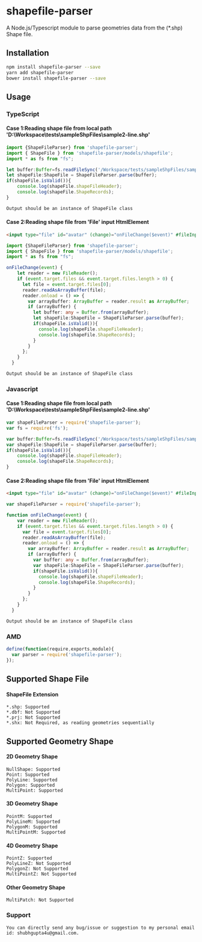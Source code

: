 # shapefile-parser
A Node.js/Typescript module to parse geometries data from the (*.shp) Shape file.
## Installation 
```sh
npm install shapefile-parser --save
yarn add shapefile-parser
bower install shapefile-parser --save
```
## Usage 
### TypeScript
#### Case 1:Reading shape file from local path 'D:\Workspace\tests\sampleShpFiles\sample2-line.shp'
```typescript
import {ShapeFileParser} from 'shapefile-parser';
import { ShapeFile } from 'shapefile-parser/models/shapefile';
import * as fs from "fs";

let buffer:Buffer=fs.readFileSync('/Workspace/tests/sampleShpFiles/sample2-line.shp')
let shapeFile:ShapeFile = ShapeFileParser.parse(buffer);
if(shapeFile.isValid()){
    console.log(shapeFile.shapeFileHeader);
    console.log(shapeFile.ShapeRecords);
}
```
```sh
Output should be an instance of ShapeFile class
```
#### Case 2:Reading shape file from 'File' input HtmlElement
```html
<input type="file" id="avatar" (change)="onFileChange($event)" #fileInput>
```
```typescript
import {ShapeFileParser} from 'shapefile-parser';
import { ShapeFile } from 'shapefile-parser/models/shapefile';
import * as fs from "fs";

onFileChange(event) {
    let reader = new FileReader();
    if (event.target.files && event.target.files.length > 0) {
      let file = event.target.files[0];
      reader.readAsArrayBuffer(file);
      reader.onload = () => {
        var arrayBuffer: ArrayBuffer = reader.result as ArrayBuffer;
        if (arrayBuffer) {
          let buffer: any = Buffer.from(arrayBuffer);
          let shapeFile:ShapeFile = ShapeFileParser.parse(buffer);
          if(shapeFile.isValid()){
            console.log(shapeFile.shapeFileHeader);
            console.log(shapeFile.ShapeRecords);
          }
        }
      };
    }
  }
```
```sh
Output should be an instance of ShapeFile class
```
### Javascript
#### Case 1:Reading shape file from local path 'D:\Workspace\tests\sampleShpFiles\sample2-line.shp'
```javascript
var shapeFileParser = require('shapefile-parser');
var fs = require('fs');

var buffer:Buffer=fs.readFileSync('/Workspace/tests/sampleShpFiles/sample2-line.shp')
var shapeFile:ShapeFile = shapeFileParser.parse(buffer);
if(shapeFile.isValid()){
    console.log(shapeFile.shapeFileHeader);
    console.log(shapeFile.ShapeRecords);
}
```
#### Case 2:Reading shape file from 'File' input HtmlElement
```html
<input type="file" id="avatar" (change)="onFileChange($event)" #fileInput>
```
```typescript
var shapeFileParser = require('shapefile-parser');

function onFileChange(event) {
    var reader = new FileReader();
    if (event.target.files && event.target.files.length > 0) {
      var file = event.target.files[0];
      reader.readAsArrayBuffer(file);
      reader.onload = () => {
        var arrayBuffer: ArrayBuffer = reader.result as ArrayBuffer;
        if (arrayBuffer) {
          var buffer: any = Buffer.from(arrayBuffer);
          var shapeFile:ShapeFile = ShapeFileParser.parse(buffer);
          if(shapeFile.isValid()){
            console.log(shapeFile.shapeFileHeader);
            console.log(shapeFile.ShapeRecords);
          }
        }
      };
    }
  }

```
```sh
Output should be an instance of ShapeFile class
```
### AMD
```javascript
define(function(require,exports,module){
  var parser = require('shapefile-parser');
});
```
## Supported Shape File
#### ShapeFile Extension
```ShapeFile Extension
*.shp: Supported
*.dbf: Not Supported
*.prj: Not Supported
*.shx: Not Required, as reading geometries sequentially
```
## Supported Geometry Shape
#### 2D Geometry Shape
```2D geometry Shape
NullShape: Supported
Point: Supported
PolyLine: Supported
Polygon: Supported
MultiPoint: Supported
```
#### 3D Geometry Shape
```3D geometry Shape
PointM: Supported
PolyLineM: Supported
PolygonM: Supported
MultiPointM: Supported
```
#### 4D Geometry Shape
```4D geometry Shape
PointZ: Supported
PolyLineZ: Not Supported
PolygonZ: Not Supported
MultiPointZ: Not Supported
```
#### Other Geometry Shape
```Other geometry Shape
MultiPatch: Not Supported
```
### Support
```Bug or Suggestion Reporting
You can directly send any bug/issue or suggestion to my personal email id: shubhgupta4u@gmail.com.
```